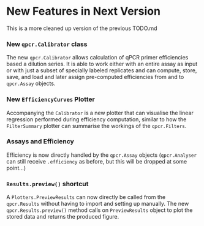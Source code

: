 # New Features in Next Version

This is a more cleaned up version of the previous TODO.md

### New `qpcr.Calibrator` class
The new `qpcr.Calibrator` allows calculation of qPCR primer efficiencies based 
a dilution series. It is able to work either with an entire assay as input or with
just a subset of specially labeled replicates and can compute, store, save, and load and later assign pre-computed efficiencies from and to `qpcr.Assay` objects. 

### New `EfficiencyCurves` Plotter 
Accompanying the `Calibrator` is a new plotter that can visualise the linear regression performed during efficiency computation, similar to how the `FilterSummary` plotter can summarise the workings of the `qpcr.Filters`. 

### Assays and Efficiency
Efficiency is now directly handled by the `qpcr.Assay` objects (`qpcr.Analyser` can still receive `.efficiency` as before, but this will be dropped at some point...)

### `Results.preview()` shortcut
A `Plotters.PreviewResults` can now directly be called from the `qpcr.Results` without having to import and setting up manually. The new `qpcr.Results.preview()` method calls on `PreviewResults` object to plot the stored data and returns the produced figure.